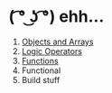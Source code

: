 # ( ͡° ͜ʖ ͡°) ehh...

1) [Objects and Arrays](https://github.com/jasonly/JS-what-do-I-do-now/blob/master/01-objects-and-arrays/main.md)
2) [Logic Operators](https://github.com/jasonly/JS-what-do-I-do-now/blob/master/02-logic-operators/main.md)
3) [Functions](https://github.com/jasonly/JS-what-do-I-do-now/blob/master/03-functions/main.md)
4) Functional
5) Build stuff
